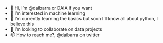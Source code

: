- 👋 Hi, I’m @daibarra or DAIA if you want
- 👀 I’m interested in machine learning
- 🌱 I’m currently learning the basics but soon I'll know all about python, I believe this
- 💞️ I’m looking to collaborate on data projects
- 📫 How to reach me?, @daibarra on twitter

<!---
daibarra/daibarra is a ✨ special ✨ repository because its `README.md` (this file) appears on your GitHub profile.
You can click the Preview link to take a look at your changes.
--->
